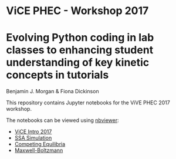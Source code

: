 # ViCE PHEC - Workshop 2017

# Evolving Python coding in lab classes to enhancing student understanding of key kinetic concepts in tutorials

Benjamin J. Morgan & Fiona Dickinson

This repository contains Jupyter notebooks for the ViVE PHEC 2017 workshop.

The notebooks can be viewed using [nbviewer](http://nbviewer.jupyter.org/):

- [ViCE Intro 2017](http://nbviewer.jupyter.org/github/bjmorgan/ViCEPHEC17/blob/master/ViCE_intro_2017.ipynb)
- [SSA Simulation](http://nbviewer.jupyter.org/github/bjmorgan/ViCEPHEC17/blob/master/SSA_simulation.ipynb)
- [Competing Equilibria](http://nbviewer.jupyter.org/github/bjmorgan/ViCEPHEC17/blob/master/Competing%20Equilibria.ipynb)
- [Maxwell-Boltzmann](http://nbviewer.jupyter.org/github/bjmorgan/ViCEPHEC17/blob/master/Maxwell-Boltzmann.ipynb)
